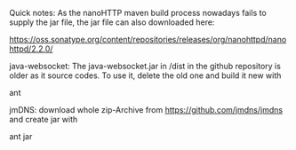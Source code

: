 Quick notes:
As the nanoHTTP maven build process nowadays fails to supply the jar
file, the jar file can also downloaded here:

https://oss.sonatype.org/content/repositories/releases/org/nanohttpd/nanohttpd/2.2.0/

java-websocket:
The java-websocket.jar in /dist in the github repository is older as it source codes.
To use it, delete the old one and build it new with 

  ant

jmDNS:
download whole zip-Archive from https://github.com/jmdns/jmdns and create jar with

  ant jar

